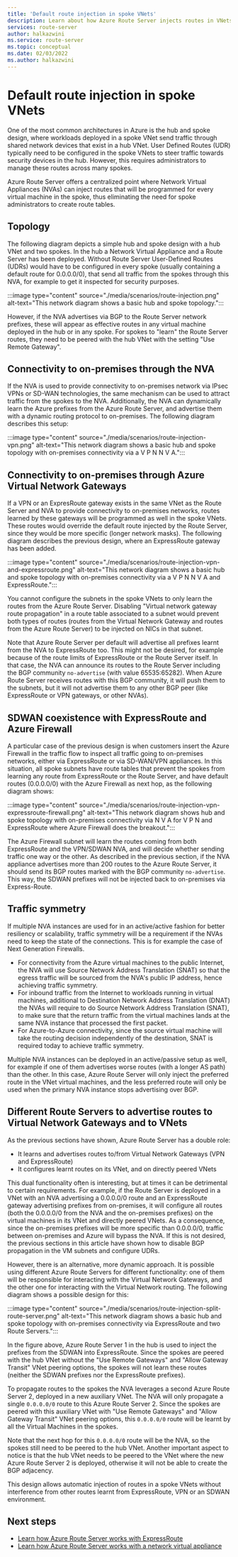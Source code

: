 ```yaml
---
title: 'Default route injection in spoke VNets'
description: Learn about how Azure Route Server injects routes in VNets.
services: route-server
author: halkazwini
ms.service: route-server
ms.topic: conceptual
ms.date: 02/03/2022
ms.author: halkazwini
---
```


# Default route injection in spoke VNets

One of the most common architectures in Azure is the hub and spoke design, where workloads deployed in a spoke VNet send traffic through shared network devices that exist in a hub VNet. User Defined Routes (UDR) typically need to be configured in the spoke VNets to steer traffic towards security devices in the hub. However, this requires administrators to manage these routes across many spokes. 

Azure Route Server offers a centralized point where Network Virtual Appliances (NVAs) can inject routes that will be programmed for every virtual machine in the spoke, thus eliminating the need for spoke administrators to create route tables. 

## Topology

The following diagram depicts a simple hub and spoke design with a hub VNet and two spokes. In the hub a Network Virtual Appliance and a Route Server has been deployed. Without Route Server User-Defined Routes (UDRs) would have to be configured in every spoke (usually containing a default route for 0.0.0.0/0), that send all traffic from the spokes through this NVA, for example to get it inspected for security purposes.

:::image type="content" source="./media/scenarios/route-injection.png" alt-text="This network diagram shows a basic hub and spoke topology.":::

However, if the NVA advertises via BGP to the Route Server network prefixes, these will appear as effective routes in any virtual machine deployed in the hub or in any spoke. For spokes to "learn" the Route Server routes, they need to be peered with the hub VNet with the setting "Use Remote Gateway". 

## Connectivity to on-premises through the NVA

If the NVA is used to provide connectivity to on-premises network via IPsec VPNs or SD-WAN technologies, the same mechanism can be used to attract traffic from the spokes to the NVA. Additionally, the NVA can dynamically learn the Azure prefixes from the Azure Route Server, and advertise them with a dynamic routing protocol to on-premises. The following diagram describes this setup:

:::image type="content" source="./media/scenarios/route-injection-vpn.png" alt-text="This network diagram shows a basic hub and spoke topology with on-premises connectivity via a V P N N V A.":::

## Connectivity to on-premises through Azure Virtual Network Gateways

If a VPN or an ExpresRoute gateway exists in the same VNet as the Route Server and NVA to provide connectivity to on-premises networks, routes learned by these gateways will be programmed as well in the spoke VNets. These routes would override the default route injected by the Route Server, since they would be more specific (longer network masks). The following diagram describes the previous design, where an ExpressRoute gateway has been added.

:::image type="content" source="./media/scenarios/route-injection-vpn-and-expressroute.png" alt-text="This network diagram shows a basic hub and spoke topology with on-premises connectivity via a V P N N V A and ExpressRoute.":::

You cannot configure the subnets in the spoke VNets to only learn the routes from the Azure Route Server. Disabling "Virtual network gateway route propagation" in a route table associated to a subnet would prevent both types of routes (routes from the Virtual Network Gateway and routes from the Azure Route Server) to be injected on NICs in that subnet.

Note that Azure Route Server per default will advertise all prefixes learnt from the NVA to ExpressRoute too. This might not be desired, for example because of the route limits of ExpressRoute or the Route Server itself. In that case, the NVA can announce its routes to the Route Server including the BGP community `no-advertise` (with value 65535:65282). When Azure Route Server receives routes with this BGP community, it will push them to the subnets, but it will not advertise them to any other BGP peer (like ExpressRoute or VPN gateways, or other NVAs).

## SDWAN coexistence with ExpressRoute and Azure Firewall

A particular case of the previous design is when customers insert the Azure Firewall in the traffic flow to inspect all traffic going to on-premises networks, either via ExpressRoute or via SD-WAN/VPN appliances. In this situation, all spoke subnets have route tables that prevent the spokes from learning any route from ExpressRoute or the Route Server, and have default routes (0.0.0.0/0) with the Azure Firewall as next hop, as the following diagram shows:

:::image type="content" source="./media/scenarios/route-injection-vpn-expressroute-firewall.png" alt-text="This network diagram shows hub and spoke topology with on-premises connectivity via N V A for V P N and ExpressRoute where Azure Firewall does the breakout.":::

The Azure Firewall subnet will learn the routes coming from both ExpressRoute and the VPN/SDWAN NVA, and will decide whether sending traffic one way or the other. As described in the previous section, if the NVA appliance advertises more than 200 routes to the Azure Route Server, it should send its BGP routes marked with the BGP community `no-advertise`. This way, the SDWAN prefixes will not be injected back to on-premises via Express-Route.

## Traffic symmetry

If multiple NVA instances are used for in an active/active fashion for better resiliency or scalability, traffic symmetry will be a requirement if the NVAs need to keep the state of the connections. This is for example the case of Next Generation Firewalls.

- For connectivity from the Azure virtual machines to the public Internet, the NVA will use Source Network Address Translation (SNAT) so that the egress traffic will be sourced from the NVA's public IP address, hence achieving traffic symmetry.
- For inbound traffic from the Internet to workloads running in virtual machines, additional to Destination Network Address Translation (DNAT) the NVAs will require to do Source Network Address Translation (SNAT), to make sure that the return traffic from the virtual machines lands at the same NVA instance that processed the first packet.
- For Azure-to-Azure connectivity, since the source virtual machine will take the routing decision independently of the destination, SNAT is required today to achieve traffic symmetry.

Multiple NVA instances can be deployed in an active/passive setup as well, for example if one of them advertises worse routes (with a longer AS path) than the other. In this case, Azure Route Server will only inject the preferred route in the VNet virtual machines, and the less preferred route will only be used when the primary NVA instance stops advertising over BGP.

## Different Route Servers to advertise routes to Virtual Network Gateways and to VNets

As the previous sections have shown, Azure Route Server has a double role:

- It learns and advertises routes to/from Virtual Network Gateways (VPN and ExpressRoute)
- It configures learnt routes on its VNet, and on directly peered VNets

This dual functionality often is interesting, but at times it can be detrimental to certain requirements. For example, if the Route Server is deployed in a VNet with an NVA advertising a 0.0.0.0/0 route and an ExpressRoute gateway advertising prefixes from on-premises, it will configure all routes (both the 0.0.0.0/0 from the NVA and the on-premises prefixes) on the virtual machines in its VNet and directly peered VNets. As a consequence, since the on-premises prefixes will be more specific than 0.0.0.0/0, traffic between on-premises and Azure will bypass the NVA. If this is not desired, the previous sections in this article have shown how to disable BGP propagation in the VM subnets and configure UDRs.

However, there is an alternative, more dynamic approach. It is possible using different Azure Route Servers for different functionality: one of them will be responsible for interacting with the Virtual Network Gateways, and the other one for interacting with the Virtual Network routing. The following diagram shows a possible design for this:

:::image type="content" source="./media/scenarios/route-injection-split-route-server.png" alt-text="This network diagram shows a basic hub and spoke topology with on-premises connectivity via ExpressRoute and two Route Servers.":::

In the figure above, Azure Route Server 1 in the hub is used to inject the prefixes from the SDWAN into ExpressRoute. Since the spokes are peered with the hub VNet without the "Use Remote Gateways" and "Allow Gateway Transit" VNet peering options, the spokes will not learn these routes (neither the SDWAN prefixes nor the ExpressRoute prefixes).

To propagate routes to the spokes the NVA leverages a second Azure Route Server 2, deployed in a new auxiliary VNet. The NVA will only propagate a single `0.0.0.0/0` route to this Azure Route Server 2. Since the spokes are peered with this auxiliary VNet with "Use Remote Gateways" and "Allow Gateway Transit" VNet peering options, this `0.0.0.0/0` route will be learnt by all the Virtual Machines in the spokes.

Note that the next hop for this `0.0.0.0/0` route will be the NVA, so the spokes still need to be peered to the hub VNet. Another important aspect to notice is that the hub VNet needs to be peered to the VNet where the new Azure Route Server 2 is deployed, otherwise it will not be able to create the BGP adjacency.

This design allows automatic injection of routes in a spoke VNets without interference from other routes learnt from ExpressRoute, VPN or an SDWAN environment.

## Next steps

* [Learn how Azure Route Server works with ExpressRoute](expressroute-vpn-support.md)
* [Learn how Azure Route Server works with a network virtual appliance](resource-manager-template-samples.md)
